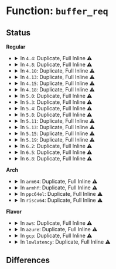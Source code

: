# Function: <code>buffer_req</code>

## Status
<b>Regular</b>
<ul>
<li>
<details>
<summary>In <code>4.4</code>: Duplicate, Full Inline ⚠️</summary>

**Collision:** Static Duplication

**Inline:** Full

**Transformation:** False

**Instances:**

```
In fs/ext4/inode.c (ffffffff8129a8fb)
Location: include/linux/buffer_head.h:120
Inline: True
Inline callers:
  - fs/ext4/inode.c:ext4_write_inode
```
```
In fs/ext4/ext4_jbd2.c (ffffffff812cbe16)
Location: include/linux/buffer_head.h:120
Inline: True
Inline callers:
  - fs/ext4/ext4_jbd2.c:__ext4_handle_dirty_metadata
```
```
In fs/jbd2/recovery.c (ffffffff812eb5cb)
Location: include/linux/buffer_head.h:120
Inline: True
Inline callers:
  - fs/jbd2/recovery.c:jread
```
</details>
</li>
<li>
<details>
<summary>In <code>4.8</code>: Duplicate, Full Inline ⚠️</summary>

**Collision:** Static Duplication

**Inline:** Full

**Transformation:** False

**Instances:**

```
In fs/ext4/inode.c (ffffffff812c87e9)
Location: include/linux/buffer_head.h:120
Inline: True
Inline callers:
  - fs/ext4/inode.c:ext4_write_inode
```
```
In fs/ext4/ext4_jbd2.c (ffffffff812fb746)
Location: include/linux/buffer_head.h:120
Inline: True
Inline callers:
  - fs/ext4/ext4_jbd2.c:__ext4_handle_dirty_metadata
```
```
In fs/jbd2/recovery.c (ffffffff8131902d)
Location: include/linux/buffer_head.h:120
Inline: True
Inline callers:
  - fs/jbd2/recovery.c:jread
```
</details>
</li>
<li>
<details>
<summary>In <code>4.10</code>: Duplicate, Full Inline ⚠️</summary>

**Collision:** Static Duplication

**Inline:** Full

**Transformation:** False

**Instances:**

```
In fs/ext4/inode.c (ffffffff812de3b9)
Location: include/linux/buffer_head.h:120
Inline: True
Inline callers:
  - fs/ext4/inode.c:ext4_write_inode
```
```
In fs/ext4/ext4_jbd2.c (ffffffff813116f6)
Location: include/linux/buffer_head.h:120
Inline: True
Inline callers:
  - fs/ext4/ext4_jbd2.c:__ext4_handle_dirty_metadata
```
```
In fs/jbd2/recovery.c (ffffffff8132f01d)
Location: include/linux/buffer_head.h:120
Inline: True
Inline callers:
  - fs/jbd2/recovery.c:jread
```
</details>
</li>
<li>
<details>
<summary>In <code>4.13</code>: Duplicate, Full Inline ⚠️</summary>

**Collision:** Static Duplication

**Inline:** Full

**Transformation:** False

**Instances:**

```
In fs/ext4/ext4_jbd2.c (ffffffff812e667e)
Location: include/linux/buffer_head.h:120
Inline: True
Inline callers:
  - fs/ext4/ext4_jbd2.c:__ext4_handle_dirty_metadata
```
```
In fs/ext4/inode.c (ffffffff81302423)
Location: include/linux/buffer_head.h:120
Inline: True
Inline callers:
  - fs/ext4/inode.c:ext4_write_inode
```
```
In fs/jbd2/recovery.c (ffffffff813440a6)
Location: include/linux/buffer_head.h:120
Inline: True
Inline callers:
  - fs/jbd2/recovery.c:jread
```
</details>
</li>
<li>
<details>
<summary>In <code>4.15</code>: Duplicate, Full Inline ⚠️</summary>

**Collision:** Static Duplication

**Inline:** Full

**Transformation:** False

**Instances:**

```
In fs/ext4/ext4_jbd2.c (ffffffff8130b08e)
Location: include/linux/buffer_head.h:121
Inline: True
Inline callers:
  - fs/ext4/ext4_jbd2.c:__ext4_handle_dirty_metadata
```
```
In fs/ext4/inode.c (ffffffff81326db3)
Location: include/linux/buffer_head.h:121
Inline: True
Inline callers:
  - fs/ext4/inode.c:ext4_write_inode
```
```
In fs/jbd2/recovery.c (ffffffff81368746)
Location: include/linux/buffer_head.h:121
Inline: True
Inline callers:
  - fs/jbd2/recovery.c:jread
```
</details>
</li>
<li>
<details>
<summary>In <code>4.18</code>: Duplicate, Full Inline ⚠️</summary>

**Collision:** Static Duplication

**Inline:** Full

**Transformation:** False

**Instances:**

```
In fs/ext4/ext4_jbd2.c (ffffffff81338f96)
Location: include/linux/buffer_head.h:124
Inline: True
Inline callers:
  - fs/ext4/ext4_jbd2.c:__ext4_handle_dirty_metadata
```
```
In fs/ext4/inode.c (ffffffff813551f8)
Location: include/linux/buffer_head.h:124
Inline: True
Inline callers:
  - fs/ext4/inode.c:ext4_write_inode
```
```
In fs/jbd2/recovery.c (ffffffff81396fe1)
Location: include/linux/buffer_head.h:124
Inline: True
Inline callers:
  - fs/jbd2/recovery.c:jread
```
</details>
</li>
<li>
<details>
<summary>In <code>5.0</code>: Duplicate, Full Inline ⚠️</summary>

**Collision:** Static Duplication

**Inline:** Full

**Transformation:** False

**Instances:**

```
In fs/ext4/ext4_jbd2.c (ffffffff81350246)
Location: include/linux/buffer_head.h:124
Inline: True
Inline callers:
  - fs/ext4/ext4_jbd2.c:__ext4_handle_dirty_metadata
```
```
In fs/ext4/inode.c (ffffffff8136d52b)
Location: include/linux/buffer_head.h:124
Inline: True
Inline callers:
  - fs/ext4/inode.c:ext4_write_inode
```
```
In fs/jbd2/recovery.c (ffffffff813afd51)
Location: include/linux/buffer_head.h:124
Inline: True
Inline callers:
  - fs/jbd2/recovery.c:jread
```
</details>
</li>
<li>
<details>
<summary>In <code>5.3</code>: Duplicate, Full Inline ⚠️</summary>

**Collision:** Static Duplication

**Inline:** Full

**Transformation:** False

**Instances:**

```
In fs/ext4/ext4_jbd2.c (ffffffff81378ee3)
Location: include/linux/buffer_head.h:124
Inline: True
Inline callers:
  - fs/ext4/ext4_jbd2.c:__ext4_handle_dirty_metadata
```
```
In fs/ext4/inode.c (ffffffff81396b1c)
Location: include/linux/buffer_head.h:124
Inline: True
Inline callers:
  - fs/ext4/inode.c:ext4_write_inode
```
```
In fs/jbd2/recovery.c (ffffffff813da2ab)
Location: include/linux/buffer_head.h:124
Inline: True
Inline callers:
  - fs/jbd2/recovery.c:jread
```
</details>
</li>
<li>
<details>
<summary>In <code>5.4</code>: Duplicate, Full Inline ⚠️</summary>

**Collision:** Static Duplication

**Inline:** Full

**Transformation:** False

**Instances:**

```
In fs/ext4/ext4_jbd2.c (ffffffff813912a3)
Location: include/linux/buffer_head.h:124
Inline: True
Inline callers:
  - fs/ext4/ext4_jbd2.c:__ext4_handle_dirty_metadata
```
```
In fs/ext4/inode.c (ffffffff813af54c)
Location: include/linux/buffer_head.h:124
Inline: True
Inline callers:
  - fs/ext4/inode.c:ext4_write_inode
```
```
In fs/jbd2/recovery.c (ffffffff813f42fb)
Location: include/linux/buffer_head.h:124
Inline: True
Inline callers:
  - fs/jbd2/recovery.c:jread
```
</details>
</li>
<li>
<details>
<summary>In <code>5.8</code>: Duplicate, Full Inline ⚠️</summary>

**Collision:** Static Duplication

**Inline:** Full

**Transformation:** False

**Instances:**

```
In fs/ext4/ext4_jbd2.c (ffffffff813dcb3b)
Location: include/linux/buffer_head.h:124
Inline: True
Inline callers:
  - fs/ext4/ext4_jbd2.c:__ext4_handle_dirty_metadata
```
```
In fs/ext4/inode.c (ffffffff813fb5bc)
Location: include/linux/buffer_head.h:124
Inline: True
Inline callers:
  - fs/ext4/inode.c:ext4_write_inode
```
```
In fs/jbd2/recovery.c (ffffffff814417f5)
Location: include/linux/buffer_head.h:124
Inline: True
Inline callers:
  - fs/jbd2/recovery.c:jread
```
</details>
</li>
<li>
<details>
<summary>In <code>5.11</code>: Duplicate, Full Inline ⚠️</summary>

**Collision:** Static Duplication

**Inline:** Full

**Transformation:** False

**Instances:**

```
In fs/ext4/ext4_jbd2.c (ffffffff813ee57b)
Location: include/linux/buffer_head.h:124
Inline: True
Inline callers:
  - fs/ext4/ext4_jbd2.c:__ext4_handle_dirty_metadata
```
```
In fs/ext4/inode.c (ffffffff8140dcfe)
Location: include/linux/buffer_head.h:124
Inline: True
Inline callers:
  - fs/ext4/inode.c:ext4_write_inode
```
```
In fs/jbd2/recovery.c (ffffffff8145d9e5)
Location: include/linux/buffer_head.h:124
Inline: True
Inline callers:
  - fs/jbd2/recovery.c:jread
```
</details>
</li>
<li>
<details>
<summary>In <code>5.13</code>: Duplicate, Full Inline ⚠️</summary>

**Collision:** Static Duplication

**Inline:** Full

**Transformation:** False

**Instances:**

```
In fs/ext4/ext4_jbd2.c (ffffffff813f4b3f)
Location: include/linux/buffer_head.h:124
Inline: True
Inline callers:
  - fs/ext4/ext4_jbd2.c:__ext4_handle_dirty_metadata
```
```
In fs/ext4/inode.c (ffffffff81413ec2)
Location: include/linux/buffer_head.h:124
Inline: True
Inline callers:
  - fs/ext4/inode.c:ext4_write_inode
```
```
In fs/jbd2/recovery.c (ffffffff814632f5)
Location: include/linux/buffer_head.h:124
Inline: True
Inline callers:
  - fs/jbd2/recovery.c:jread
```
</details>
</li>
<li>
<details>
<summary>In <code>5.15</code>: Duplicate, Full Inline ⚠️</summary>

**Collision:** Static Duplication

**Inline:** Full

**Transformation:** False

**Instances:**

```
In fs/ext4/ext4_jbd2.c (ffffffff81446d8f)
Location: include/linux/buffer_head.h:124
Inline: True
Inline callers:
  - fs/ext4/ext4_jbd2.c:__ext4_handle_dirty_metadata
```
```
In fs/ext4/inode.c (ffffffff8146722e)
Location: include/linux/buffer_head.h:124
Inline: True
Inline callers:
  - fs/ext4/inode.c:ext4_write_inode
```
```
In fs/jbd2/recovery.c (ffffffff814b8835)
Location: include/linux/buffer_head.h:124
Inline: True
Inline callers:
  - fs/jbd2/recovery.c:jread
```
</details>
</li>
<li>
<details>
<summary>In <code>5.19</code>: Duplicate, Full Inline ⚠️</summary>

**Collision:** Static Duplication

**Inline:** Full

**Transformation:** False

**Instances:**

```
In fs/ext4/ext4_jbd2.c (ffffffff814c30af)
Location: include/linux/buffer_head.h:123
Inline: True
Inline callers:
  - fs/ext4/ext4_jbd2.c:__ext4_handle_dirty_metadata
```
```
In fs/ext4/inode.c (ffffffff814e6e07)
Location: include/linux/buffer_head.h:123
Inline: True
Inline callers:
  - fs/ext4/inode.c:ext4_write_inode
```
```
In fs/jbd2/recovery.c (ffffffff81542388)
Location: include/linux/buffer_head.h:123
Inline: True
Inline callers:
  - fs/jbd2/recovery.c:jread
```
</details>
</li>
<li>
<details>
<summary>In <code>6.2</code>: Duplicate, Full Inline ⚠️</summary>

**Collision:** Static Duplication

**Inline:** Full

**Transformation:** False

**Instances:**

```
In fs/ext4/ext4_jbd2.c (ffffffff8155b448)
Location: include/linux/buffer_head.h:124
Inline: True
Inline callers:
  - fs/ext4/ext4_jbd2.c:__ext4_handle_dirty_metadata
```
```
In fs/ext4/inode.c (ffffffff81580613)
Location: include/linux/buffer_head.h:124
Inline: True
Inline callers:
  - fs/ext4/inode.c:ext4_write_inode
```
```
In fs/jbd2/recovery.c (ffffffff815e0feb)
Location: include/linux/buffer_head.h:124
Inline: True
Inline callers:
  - fs/jbd2/recovery.c:jread
```
</details>
</li>
<li>
<details>
<summary>In <code>6.5</code>: Duplicate, Full Inline ⚠️</summary>

**Collision:** Static Duplication

**Inline:** Full

**Transformation:** False

**Instances:**

```
In fs/ext4/ext4_jbd2.c (ffffffff81593266)
Location: include/linux/buffer_head.h:127
Inline: True
Inline callers:
  - fs/ext4/ext4_jbd2.c:__ext4_handle_dirty_metadata
```
```
In fs/ext4/inode.c (ffffffff815b7bd3)
Location: include/linux/buffer_head.h:127
Inline: True
Inline callers:
  - fs/ext4/inode.c:ext4_write_inode
```
```
In fs/jbd2/recovery.c (ffffffff816188db)
Location: include/linux/buffer_head.h:127
Inline: True
Inline callers:
  - fs/jbd2/recovery.c:jread
```
</details>
</li>
<li>
<details>
<summary>In <code>6.8</code>: Duplicate, Full Inline ⚠️</summary>

**Collision:** Static Duplication

**Inline:** Full

**Transformation:** False

**Instances:**

```
In fs/ext4/ext4_jbd2.c (ffffffff815cbf56)
Location: include/linux/buffer_head.h:125
Inline: True
Inline callers:
  - fs/ext4/ext4_jbd2.c:__ext4_handle_dirty_metadata
```
```
In fs/ext4/inode.c (ffffffff815f095c)
Location: include/linux/buffer_head.h:125
Inline: True
Inline callers:
  - fs/ext4/inode.c:ext4_write_inode
```
```
In fs/jbd2/recovery.c (ffffffff8165185a)
Location: include/linux/buffer_head.h:125
Inline: True
Inline callers:
  - fs/jbd2/recovery.c:jread
```
</details>
</li>
</ul>
<b>Arch</b>
<ul>
<li>
<details>
<summary>In <code>arm64</code>: Duplicate, Full Inline ⚠️</summary>

**Collision:** Static Duplication

**Inline:** Full

**Transformation:** False

**Instances:**

```
In fs/ext4/ext4_jbd2.c (ffff800010463e3c)
Location: include/linux/buffer_head.h:124
Inline: True
Inline callers:
  - fs/ext4/ext4_jbd2.c:__ext4_handle_dirty_metadata
```
```
In fs/ext4/inode.c (ffff800010483e64)
Location: include/linux/buffer_head.h:124
Inline: True
Inline callers:
  - fs/ext4/inode.c:ext4_write_inode
```
```
In fs/jbd2/recovery.c (ffff8000104cfbf0)
Location: include/linux/buffer_head.h:124
Inline: True
Inline callers:
  - fs/jbd2/recovery.c:jread
```
</details>
</li>
<li>
<details>
<summary>In <code>armhf</code>: Duplicate, Full Inline ⚠️</summary>

**Collision:** Static Duplication

**Inline:** Full

**Transformation:** False

**Instances:**

```
In fs/ext4/ext4_jbd2.c (c0624410)
Location: include/linux/buffer_head.h:124
Inline: True
Inline callers:
  - fs/ext4/ext4_jbd2.c:__ext4_handle_dirty_metadata
```
```
In fs/ext4/inode.c (c0645484)
Location: include/linux/buffer_head.h:124
Inline: True
Inline callers:
  - fs/ext4/inode.c:ext4_write_inode
```
```
In fs/jbd2/recovery.c (c06926a0)
Location: include/linux/buffer_head.h:124
Inline: True
Inline callers:
  - fs/jbd2/recovery.c:jread
```
</details>
</li>
<li>
<details>
<summary>In <code>ppc64el</code>: Duplicate, Full Inline ⚠️</summary>

**Collision:** Static Duplication

**Inline:** Full

**Transformation:** False

**Instances:**

```
In fs/ext4/ext4_jbd2.c (c000000000581148)
Location: include/linux/buffer_head.h:124
Inline: True
Inline callers:
  - fs/ext4/ext4_jbd2.c:__ext4_handle_dirty_metadata
```
```
In fs/ext4/inode.c (c0000000005a8f24)
Location: include/linux/buffer_head.h:124
Inline: True
Inline callers:
  - fs/ext4/inode.c:ext4_write_inode
```
```
In fs/jbd2/recovery.c (c000000000608ac0)
Location: include/linux/buffer_head.h:124
Inline: True
Inline callers:
  - fs/jbd2/recovery.c:jread
```
</details>
</li>
<li>
<details>
<summary>In <code>riscv64</code>: Duplicate, Full Inline ⚠️</summary>

**Collision:** Static Duplication

**Inline:** Full

**Transformation:** False

**Instances:**

```
In fs/ext4/ext4_jbd2.c (ffffffe0002f257a)
Location: include/linux/buffer_head.h:124
Inline: True
Inline callers:
  - fs/ext4/ext4_jbd2.c:__ext4_handle_dirty_metadata
```
```
In fs/ext4/inode.c (ffffffe00030c416)
Location: include/linux/buffer_head.h:124
Inline: True
Inline callers:
  - fs/ext4/inode.c:ext4_write_inode
```
```
In fs/jbd2/recovery.c (ffffffe000347286)
Location: include/linux/buffer_head.h:124
Inline: True
Inline callers:
  - fs/jbd2/recovery.c:jread
```
</details>
</li>
</ul>
<b>Flavor</b>
<ul>
<li>
<details>
<summary>In <code>aws</code>: Duplicate, Full Inline ⚠️</summary>

**Collision:** Static Duplication

**Inline:** Full

**Transformation:** False

**Instances:**

```
In fs/ext4/ext4_jbd2.c (ffffffff81389883)
Location: include/linux/buffer_head.h:124
Inline: True
Inline callers:
  - fs/ext4/ext4_jbd2.c:__ext4_handle_dirty_metadata
```
```
In fs/ext4/inode.c (ffffffff813a7b2c)
Location: include/linux/buffer_head.h:124
Inline: True
Inline callers:
  - fs/ext4/inode.c:ext4_write_inode
```
```
In fs/jbd2/recovery.c (ffffffff813ec8db)
Location: include/linux/buffer_head.h:124
Inline: True
Inline callers:
  - fs/jbd2/recovery.c:jread
```
</details>
</li>
<li>
<details>
<summary>In <code>azure</code>: Duplicate, Full Inline ⚠️</summary>

**Collision:** Static Duplication

**Inline:** Full

**Transformation:** False

**Instances:**

```
In fs/ext4/ext4_jbd2.c (ffffffff8137a313)
Location: include/linux/buffer_head.h:124
Inline: True
Inline callers:
  - fs/ext4/ext4_jbd2.c:__ext4_handle_dirty_metadata
```
```
In fs/ext4/inode.c (ffffffff813985bc)
Location: include/linux/buffer_head.h:124
Inline: True
Inline callers:
  - fs/ext4/inode.c:ext4_write_inode
```
```
In fs/jbd2/recovery.c (ffffffff813dd35b)
Location: include/linux/buffer_head.h:124
Inline: True
Inline callers:
  - fs/jbd2/recovery.c:jread
```
</details>
</li>
<li>
<details>
<summary>In <code>gcp</code>: Duplicate, Full Inline ⚠️</summary>

**Collision:** Static Duplication

**Inline:** Full

**Transformation:** False

**Instances:**

```
In fs/ext4/ext4_jbd2.c (ffffffff813871e3)
Location: include/linux/buffer_head.h:124
Inline: True
Inline callers:
  - fs/ext4/ext4_jbd2.c:__ext4_handle_dirty_metadata
```
```
In fs/ext4/inode.c (ffffffff813a538c)
Location: include/linux/buffer_head.h:124
Inline: True
Inline callers:
  - fs/ext4/inode.c:ext4_write_inode
```
```
In fs/jbd2/recovery.c (ffffffff813e9c5b)
Location: include/linux/buffer_head.h:124
Inline: True
Inline callers:
  - fs/jbd2/recovery.c:jread
```
</details>
</li>
<li>
<details>
<summary>In <code>lowlatency</code>: Duplicate, Full Inline ⚠️</summary>

**Collision:** Static Duplication

**Inline:** Full

**Transformation:** False

**Instances:**

```
In fs/ext4/ext4_jbd2.c (ffffffff8139aebd)
Location: include/linux/buffer_head.h:124
Inline: True
Inline callers:
  - fs/ext4/ext4_jbd2.c:__ext4_handle_dirty_metadata
```
```
In fs/ext4/inode.c (ffffffff813b9acc)
Location: include/linux/buffer_head.h:124
Inline: True
Inline callers:
  - fs/ext4/inode.c:ext4_write_inode
```
```
In fs/jbd2/recovery.c (ffffffff813ff5ab)
Location: include/linux/buffer_head.h:124
Inline: True
Inline callers:
  - fs/jbd2/recovery.c:jread
```
</details>
</li>
</ul>

## Differences
